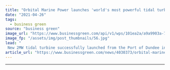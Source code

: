 ```yaml
---
title: "Orbital Marine Power launches 'world's most powerful tidal turbine'"
date: "2021-04-26"
tags: 
  - business green
source: "business green"
image_url: "https://www.businessgreen.com/api/v1/wps/101ea2a/a9a9903a-7dfb-455b-bd7f-423aaee7c3f6/1/O2-launch-2-185x114.jpg"
image_fp: "/assets/img/post_thumbnails/56.jpg"
lead: "
 New 2MW tidal turbine successfully launched from the Port of Dundee in major milestone for UK marine energy sector ..."
article_url: "https://www.businessgreen.com/news/4030373/orbital-marine-power-launches-world-most-powerful-tidal-turbine"
---
```


---
